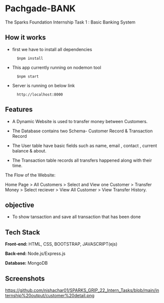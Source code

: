 # Pachgade-BANK
The Sparks Foundation Internship Task 1 : Basic Banking System

## How it works

- first we have to install all dependencies
        
        $npm install
 
- This app currently running on nodemon tool

        $npm start

- Server is running on below link

        http://localhost:8000

## Features

- A Dynamic Website is used to transfer money between Customers.

- The Database contains two Schema- Customer Record & Transaction Record

- The User table have basic fields such as name, email , contact , current balance & about.

- The Transaction table records all transfers happened along with their time.

The Flow of the Website:

Home Page > All Customers > Select and View one Customer > Transfer Money > Select reciever > View All Customer > View Transfer History.

## objective

- To show tansaction and save all transaction that has been done

## Tech Stack

**Front-end:** HTML, CSS, BOOTSTRAP, JAVASCRIPT(ejs)

**Back-end:** Node.js/Express.js

**Database:** MongoDB

## Screenshots

https://github.com/nishachar01/SPARKS_GRIP_22_Intern_Tasks/blob/main/internship%20output/customer%20detail.png
